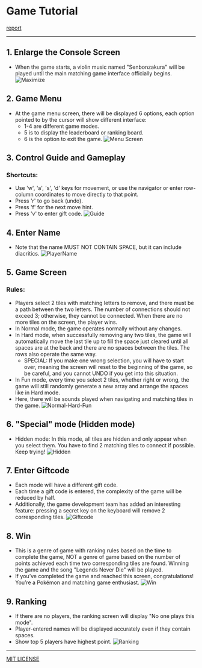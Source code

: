 # Game Tutorial
[report](https://drive.google.com/file/d/1lKwbwGE3PF02nhRmTN10Gqr77-5Ufra4/view?usp=sharing)

---

## 1. Enlarge the Console Screen
- When the game starts, a violin music named "Senbonzakura" will be played until the main matching game interface officially begins.
![Maximize](/image/initial.png)

## 2. Game Menu
- At the game menu screen, there will be displayed 6 options, each option pointed to by the cursor will show different interface:
    - 1-4 are different game modes.
    - 5 is to display the leaderboard or ranking board.
    - 6 is the option to exit the game.
![Menu Screen](/image/menu_game.png)

## 3. Control Guide and Gameplay
### Shortcuts:
- Use 'w', 'a', 's', 'd' keys for movement, or use the navigator or enter row-column coordinates to move directly to that point.
- Press 'r' to go back (undo).
- Press 'f' for the next move hint.
- Press 'v' to enter gift code.
![Guide](/image/guide.png)

## 4. Enter Name
- Note that the name MUST NOT CONTAIN SPACE, but it can include diacritics.
![PlayerName](/image/enter_yourname.png)

## 5. Game Screen
### Rules:
- Players select 2 tiles with matching letters to remove, and there must be a path between the two letters. The number of connections should not exceed 3; otherwise, they cannot be connected. When there are no more tiles on the screen, the player wins.
- In Normal mode, the game operates normally without any changes.
- In Hard mode, when successfully removing any two tiles, the game will automatically move the last tile up to fill the space just cleared until all spaces are at the back and there are no spaces between the tiles. The rows also operate the same way.
    - SPECIAL: If you make one wrong selection, you will have to start over, meaning the screen will reset to the beginning of the game, so be careful, and you cannot UNDO if you get into this situation.
- In Fun mode, every time you select 2 tiles, whether right or wrong, the game will still randomly generate a new array and arrange the spaces like in Hard mode.
- Here, there will be sounds played when navigating and matching tiles in the game.
![Normal-Hard-Fun](/image/interface.png)

## 6. "Special" mode (Hidden mode)
- Hidden mode: In this mode, all tiles are hidden and only appear when you select them. You have to find 2 matching tiles to connect if possible. Keep trying!
![Hidden](/image/hidden_mode.png)

## 7. Enter Giftcode
- Each mode will have a different gift code.
- Each time a gift code is entered, the complexity of the game will be reduced by half.
- Additionally, the game development team has added an interesting feature: pressing a secret key on the keyboard will remove 2 corresponding tiles.
![Giftcode](/image/gift_code.png)

## 8. Win
- This is a genre of game with ranking rules based on the time to complete the game, NOT a genre of game based on the number of points achieved each time two corresponding tiles are found. Winning the game and the song "Legends Never Die" will be played.
- If you’ve completed the game and reached this screen, congratulations! You’re a Pokémon and matching game enthusiast.
![Win](/image/congratulations.png)

## 9. Ranking
- If there are no players, the ranking screen will display "No one plays this mode".
- Player-entered names will be displayed accurately even if they contain spaces.
- Show top 5 players have highest point.
![Ranking](/image/ranking.png)

---

[MIT LICENSE](LICENSE)
